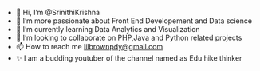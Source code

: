 - 👋 Hi, I’m @SrinithiKrishna
- 👀 I’m more passionate about Front End Developement and Data science
- 🌱 I’m currently learning Data Analytics and Visualization
- 💞️ I’m looking to collaborate on PHP,Java and Python related projects
- 📫 How to reach me lilbrownpdy@gmail.com
- ✨ I am a budding youtuber of the channel named as Edu hike thinker
<!---
SrinithiKrishna/SrinithiKrishna is a ✨ special ✨ repository because its `README.md` (this file) appears on your GitHub profile.
You can click the Preview link to take a look at your changes.
--->
